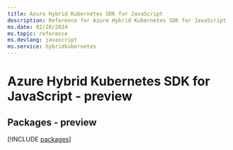 ```yaml
---
title: Azure Hybrid Kubernetes SDK for JavaScript
description: Reference for Azure Hybrid Kubernetes SDK for JavaScript
ms.date: 02/28/2024
ms.topic: reference
ms.devlang: javascript
ms.service: hybridkubernetes
---
```

# Azure Hybrid Kubernetes SDK for JavaScript - preview
## Packages - preview
[!INCLUDE [packages](hybrid-kubernetes-index.md)]